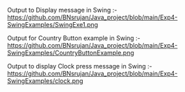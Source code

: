 Output to Display message in Swing :-                
https://github.com/BNsrujan/Java_project/blob/main/Exp4-SwingExamples/SwingExe1.png

Output for Country Button example in Swing :-                                                                            
https://github.com/BNsrujan/Java_project/blob/main/Exp4-SwingExamples/CountryButtonExample.png

Output to display Clock press message in Swing :-                     
https://github.com/BNsrujan/Java_project/blob/main/Exp4-SwingExamples/clock.png
